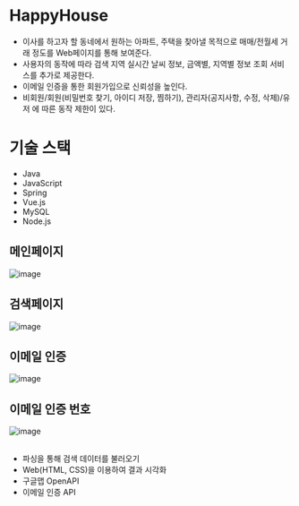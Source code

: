 # HappyHouse
- 이사를 하고자 할 동네에서 원하는 아파트, 주택을 찾아낼 목적으로 매매/전월세 거래 정도를 Web페이지를 통해 보여준다.
- 사용자의 동작에 따라 검색 지역 실시간 날씨 정보, 금액별, 지역별 정보 조회 서비스를 추가로 제공한다.
- 이메일 인증을 통한 회원가입으로 신뢰성을 높인다.
- 비회원/회원(비밀번호 찾기, 아이디 저장, 찜하기), 관리자(공지사항, 수정, 삭제)/유저 에 따른 동작 제한이 있다.

# 기술 스택
- Java
- JavaScript
- Spring
- Vue.js
- MySQL
- Node.js

## 메인페이지
![image](https://user-images.githubusercontent.com/74764862/118619955-034fbc00-b800-11eb-9148-8ecf832775ec.png)

## 검색페이지
![image](https://user-images.githubusercontent.com/74764862/118620072-22e6e480-b800-11eb-951a-bdf9865b6e74.png)

## 이메일 인증
![image](https://user-images.githubusercontent.com/74764862/118620114-2aa68900-b800-11eb-8d3b-b1cace9769e9.png)

## 이메일 인증 번호
![image](https://user-images.githubusercontent.com/74764862/118620143-32662d80-b800-11eb-9b88-0a7daba55cb0.png)

## 
- 파싱을 통해 검색 데이터를 불러오기
- Web(HTML, CSS)을 이용하여 결과 시각화
- 구글맵 OpenAPI
- 이메일 인증 API
